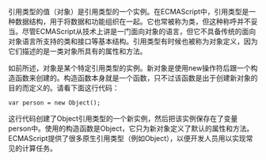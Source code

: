 引用类型的值（对象）是引用类型的一个实例。在ECMAScript中，引用类型是一种数据结构，用于将数据和功能组织在一起。它也常被称为类，但这种称呼并不妥当。尽管ECMAScript从技术上讲是一门面向对象的语言，但它不具备传统的面向对象语言所支持的类和接口等基本结构。引用类型有时候也被称为对象定义，因为它们描述的是一类对象所具有的属性和方法。

如前所述，对象是某个特定引用类型的实例。新对象是使用new操作符后跟一个构造函数来创建的。构造函数本身就是一个函数，只不过该函数是出于创建新对象的目的而定义的。请看下面这行代码：
```
var person = new Object(); 
```
这行代码创建了Object引用类型的一个新实例，然后把该实例保存在了变量person中。使用的构造函数是Object，它只为新对象定义了默认的属性和方法。ECMAScript提供了很多原生引用类型（例如Object），以便开发人员用以实现常见的计算任务。
